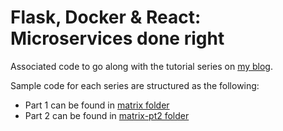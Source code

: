 # Flask, Docker & React: Microservices done right

Associated code to go along with the tutorial series on [my blog](http://blog.awadawad.com).

Sample code for each series are structured as the following:
* Part 1 can be found in [matrix folder](https://github.com/awadawad/matrix-series/tree/master/matrix)
* Part 2 can be found in [matrix-pt2 folder](https://github.com/awadawad/matrix-series/tree/master/matrix-pt2)
